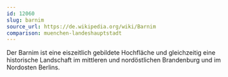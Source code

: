 ```yaml
---
id: 12060
slug: barnim
source_url: https://de.wikipedia.org/wiki/Barnim
comparison: muenchen-landeshauptstadt
---
```


Der Barnim ist eine eiszeitlich gebildete Hochfläche und gleichzeitig eine historische Landschaft im mittleren und nordöstlichen Brandenburg und im Nordosten Berlins.
